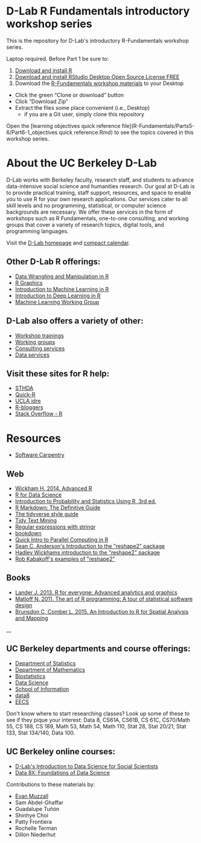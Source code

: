 # D-Lab R Fundamentals introductory workshop series  

This is the repository for D-Lab's introductory R-Fundamentals workshop series.  

Laptop required. Before Part 1 be sure to:  
1) [Download and install R](https://cloud.r-project.org/)  
2) [Download and install RStudio Desktop Open Source License FREE](https://www.rstudio.com/products/rstudio/download/)  
3) Download the [R-Fundamentals workshop materials](https://github.com/dlab-berkeley/R-Fundamentals) to your Desktop  

* Click the green “Clone or download” button  
* Click “Download Zip”  
* Extract the files some place convenient (i.e., Desktop)  
  * if you are a Git user, simply clone this repository

Open the [learning objectives quick reference file](R-Fundamentals/Parts5-6/Part6-1_objectives quick reference.Rmd) to see the topics covered in this workshop series. 

# About the UC Berkeley D-Lab

D-Lab works with Berkeley faculty, research staff, and students to advance data-intensive social science and humanities research. Our goal at D-Lab is to provide practical training, staff support, resources, and space to enable you to use R for your own research applications. Our services cater to all skill levels and no programming, statistical, or computer science backgrounds are necessary. We offer these services in the form of workshops such as R Fundamentals, one-to-one consulting, and working groups that cover a variety of research topics, digital tools, and programming languages.  

Visit the [D-Lab homepage](http://dlab.berkeley.edu/) and [compact calendar](http://dlab.berkeley.edu/calendar-node-field-date). 

## Other D-Lab R offerings:  

* [Data Wrangling and Manipulation in R](https://github.com/dlab-berkeley/R-wrang)  
* [R Graphics](https://github.com/dlab-berkeley/R-graphics)  
* [Introduction to Machine Learning in R](https://github.com/dlab-berkeley/Machine-Learning-in-R)  
* [Introduction to Deep Learning in R](https://github.com/dlab-berkeley/Deep-Learning-in-R)  
* [Machine Learning Working Group](https://github.com/dlab-berkeley/MachineLearningWG)  

## D-Lab also offers a variety of other:  

* [Workshop trainings](http://dlab.berkeley.edu/training)    
* [Working groups](http://dlab.berkeley.edu/working-groups)  
* [Consulting services](http://dlab.berkeley.edu/consulting)  
* [Data services](http://dlab.berkeley.edu/data-resources)  

## Visit these sites for R help:  

* [STHDA](http://www.sthda.com/english/)  
* [Quick-R](http://statmethods.net/)  
* [UCLA idre](https://stats.idre.ucla.edu/r/)  
* [R-bloggers](https://www.r-bloggers.com/)  
* [Stack Overflow - R](http://stackoverflow.com/questions/tagged/r)  

# Resources  

* [Software Carpentry](https://swcarpentry.github.io/)  

## Web

* [Wickham H. 2014. Advanced R](http://adv-r.had.co.nz/)  
* [R for Data Science](http://r4ds.had.co.nz/)  
* [Introduction to Probability and Statistics Using R, 3rd ed.](https://cran.r-project.org/web/packages/IPSUR/vignettes/IPSUR.pdf)  
* [R Markdown: The Definitive Guide](https://bookdown.org/yihui/rmarkdown/)  
* [The tidyverse style guide](http://style.tidyverse.org/)  
* [Tidy Text Mining](https://www.tidytextmining.com/tidytext.html)
* [Regular expressions with stringr](https://stringr.tidyverse.org/articles/regular-expressions.html)
* [bookdown](https://bookdown.org/)  
* [Quick Intro to Parallel Computing in R](https://nceas.github.io/oss-lessons/parallel-computing-in-r/parallel-computing-in-r.html)  
* [Sean C. Anderson's Introduction to the "reshape2" package](http://seananderson.ca/2013/10/19/reshape.html)  
* [Hadley Wickhams introduction to the "reshape2" package](http://had.co.nz/reshape/introduction.pdf) 
* [Rob Kabakoff's examples of "reshape2"](http://www.statmethods.net/management/reshape.html)  

## Books

* [Lander J. 2013. R for everyone: Advanced analytics and graphics](http://www.jaredlander.com/r-for-everyone/)  
* [Matloff N. 2011. The art of R programming: A tour of statistical software design](https://www.nostarch.com/artofr.htm)  
* [Brunsdon C, Comber L. 2015. An Introduction to R for Spatial Analysis and Mapping](https://us.sagepub.com/en-us/nam/an-introduction-to-r-for-spatial-analysis-and-mapping/book241031)

__  

## UC Berkeley departments and course offerings:

* [Department of Statistics](http://statistics.berkeley.edu/)  
* [Department of Mathematics](https://math.berkeley.edu/)  
* [Biostatistics](http://sph.berkeley.edu/areas-study/biostatistics)  
* [Data Science](http://data.berkeley.edu/)  
* [School of Information](https://datascience.berkeley.edu/)  
* [data8](http://data8.org/sp17/)  
* [EECS](https://cs.berkeley.edu/)  

Don't know where to start researching classes? Look up some of these to see if they pique your interest: Data 8, CS61A, CS61B, CS 61C, CS70/Math 55, CS 188, CS 189, Math 53, Math 54, Math 110, Stat 28, Stat 20/21, Stat 133, Stat 134/140, Data 100.  

## UC Berkeley online courses:  

* [D-Lab's Introduction to Data Science for Social Scientists](https://campus.sagepub.com/introduction-to-data-science-for-social-scientists#introduction-to-data-science-for-social-scientists/intro)
* [Data 8X: Foundations of Data Science](https://data.berkeley.edu/education/data-8x)  

Contributions to these materials by:  
* [Evan Muzzall](https://dlab.berkeley.edu/people/evan-muzzall)  
* Sam Abdel-Ghaffar  
* Guadalupe Tuñón  
* Shinhye Choi  
* Patty Frontiera  
* Rochelle Terman  
* Dillon Niederhut  
